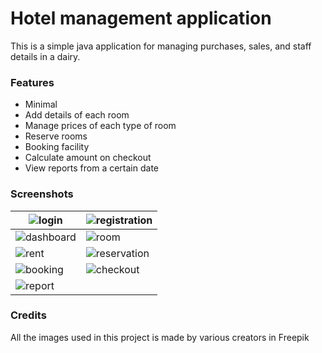 # Hotel management application

This is a simple java application for managing purchases, sales, and staff details in a dairy.

### Features

* Minimal
* Add details of each room
* Manage prices of each type of room
* Reserve rooms
* Booking facility
* Calculate amount on checkout
* View reports from a certain date

### Screenshots


| ![login](https://github.com/aswin-asokan/Hotelmanagement-App/assets/86108610/e3b254bb-5310-4da7-a35d-cd99885c7ba3) | ![registration](https://github.com/aswin-asokan/Hotelmanagement-App/assets/86108610/897920f8-1389-4ac2-a124-0130d00fe753) |
| ------------------------------------------------------------------------------------------------------------------ | ------------------------------------------------------------------------------------------------------------------ | 
| ![dashboard](https://github.com/aswin-asokan/Hotelmanagement-App/assets/86108610/8d6757fd-38d6-432b-bda0-435bd22d22e8) | ![room](https://github.com/aswin-asokan/Hotelmanagement-App/assets/86108610/1ec9b7c1-27e2-467a-ae7f-3b8ebf605046) |
| ![rent](https://github.com/aswin-asokan/Hotelmanagement-App/assets/86108610/e3cd665a-3561-4b96-aa3e-c9eead8c53ae) | ![reservation](https://github.com/aswin-asokan/Hotelmanagement-App/assets/86108610/86596a03-b867-4385-be0b-78cf9285dc80) |
| ![booking](https://github.com/aswin-asokan/Hotelmanagement-App/assets/86108610/6dd4206f-d350-4dcd-aaee-057bb8b2c14a) | ![checkout](https://github.com/aswin-asokan/Hotelmanagement-App/assets/86108610/6036fd30-e1dc-4e24-a91f-315c014f7c60) |
| ![report](https://github.com/aswin-asokan/Hotelmanagement-App/assets/86108610/4334679f-3f8a-4034-9a45-6a6e81e591b5) |

### Credits
All the images used in this project is made by various creators in Freepik
